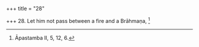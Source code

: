 +++
title = "28"

+++
28. Let him not pass between a fire and a Brāhmaṇa, [^17] 


[^17]:  Āpastamba II, 5, 12, 6.
